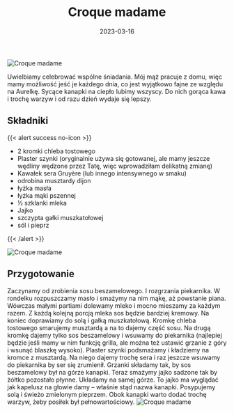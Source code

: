﻿---
title: "Croque madame"
date: 2023-03-16
categories:
- śniadanie
tags:
- jajka
- szynka
- sos beszamelowy
- kuchnia francuska
thumbnailImagePosition: "top"
---
![Croque madame](/img/croque-madame/croque-madame-2.JPG)

Uwielbiamy celebrować wspólne śniadania. Mój mąż pracuje z domu, więc mamy możliwość jeść je każdego dnia, co jest wyjątkowo fajne ze względu na Aurelkę. Sycące kanapki na ciepło lubimy wszyscy. Do nich gorąca kawa i trochę warzyw i od razu dzień wydaje się lepszy.
<!--more-->

## Składniki
{{< alert success no-icon >}}
- 2 kromki chleba tostowego
- Plaster szynki (oryginalnie używa się gotowanej, ale mamy jeszcze wędliny wędzone przez Tatę, więc wprowadziłam delikatną zmianę)
- Kawałek sera Gruyère (lub innego intensywnego w smaku)
- odrobina musztardy dijon
- łyżka masła
- łyżka mąki pszennej
- ½ szklanki mleka
- Jajko
- szczypta gałki muszkatołowej
- sól i pieprz

{{< /alert >}}

![Croque madame](/img/croque-madame/croque-madame-1.JPG)
## Przygotowanie
Zaczynamy od zrobienia sosu beszamelowego. I rozgrzania piekarnika. W rondelku rozpuszczamy masło i smażymy na nim mąkę, aż powstanie piana. Wówczas małymi partiami dolewamy mleko i mocno mieszamy za każdym razem. Z każdą kolejną porcją mleka sos będzie bardziej kremowy. Na koniec doprawiamy do solą i gałką muszkatołową. Kromkę chleba tostowego smarujemy musztardą a na to dajemy część sosu. Na drugą kromkę dajemy tylko sos beszamelowy i wsuwamy do piekarnika (najlepiej będzie jeśli mamy w nim funkcję grilla, ale można też ustawić grzanie z góry i wsunąć blaszkę wysoko). Plaster szynki podsmażamy i kładziemy na kromce z musztardą. Na niego dajemy trochę sera i raz jeszcze wsuwamy do piekarnika by ser się zrumienił. Grzanki składamy tak, by sos beszamelowy był na górze kanapki. Teraz smażymy jajko sadzone tak by żółtko pozostało płynne. Układamy na samej górze. To jajko ma wyglądać jak kapelusz na głowie damy – właśnie stąd nazwa kanapki. Posypujemy solą i świeżo zmielonym pieprzem. Obok kanapki warto dodać trochę warzyw, żeby posiłek był pełnowartościowy. 
![Croque madame](/img/croque-madame/croque-madame-3.JPG)

